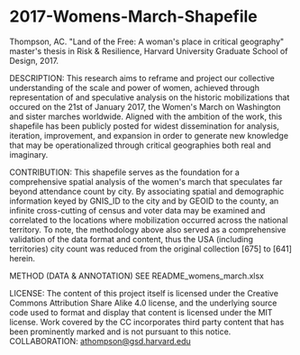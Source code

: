 # 2017-Womens-March-Shapefile
Thompson, AC. "Land of the Free: A woman's place in critical geography" master's thesis in Risk & Resilience, Harvard University Graduate School of Design, 2017.

DESCRIPTION: This research aims to reframe and project our collective understanding of the scale and power of women, achieved through representation of and speculative analysis on the historic mobilizations that occured on the 21st of January 2017, the Women's March on Washington and sister marches worldwide. Aligned with the ambition of the work, this shapefile has been publicly posted for widest dissemination for analysis, iteration, improvement, and expansion in order to generate new knowledge that may be operationalized through critical geographies both real and imaginary. 

CONTRIBUTION: This shapefile serves as the foundation for a comprehensive spatial analysis of the women's march that speculates far beyond attendance count by city. By associating spatial and demographic information keyed by GNIS_ID to the city and by GEOID to the county, an infinite cross-cutting of census and voter data may be examined and correlated to the locations where mobilization occurred across the national territory. To note, the methodology above also served as a comprehensive validation of the data format and content, thus the USA (including territories) city count was reduced from the original collection [675] to [641] herein.  															
															
METHOD (DATA & ANNOTATION) SEE README_womens_march.xlsx

LICENSE: The content of this project itself is licensed under the Creative Commons Attribution Share Alike 4.0 license, and the underlying source code used to format and display that content is licensed under the MIT license. Work covered by the CC incorporates third party content that has been prominently marked and is not pursuant to this notice. 																
COLLABORATION: athompson@gsd.harvard.edu
